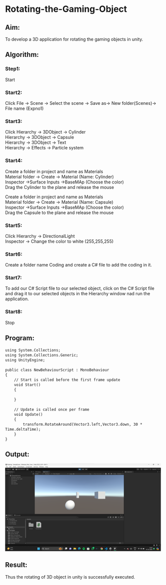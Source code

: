  # Rotating-the-Gaming-Object

## Aim:
To develop a 3D application for rotating the gaming objects in unity.
## Algorithm:
### Step1:
Start
### Start2:
Click File -> Scene -> Select the scene -> Save as-> New folder(Scenes)-> File name (Expno1)
### Start3:
Click Hierarchy -> 3DObject -> Cylinder<br>
Hierarchy -> 3DObject -> Capsule<br>
Hierarchy -> 3DObject -> Text<br>
Hierarchy -> Effects -> Particle system
### Start4:
Create a folder in project and name as Materials<br>
Material folder -> Create -> Material (Name: Cylinder)<br>
Inspector ->Surface Inputs ->BaseMAp (Choose the color)<br>
Drag the Cylinder to the plane and release the mouse

Create a folder in project and name as Materials<br>
Material folder -> Create -> Material (Name: Capsule)<br>
Inspector ->Surface Inputs ->BaseMAp (Choose the color)<br>
Drag the Capsule to the plane and release the mouse

### Start5:
Click Hierarchy -> DirectionalLight<br>
Inspector -> Change the color to white (255,255,255)

### Start6:
Create a folder name Coding and create a C# file to add the coding in it.

### Start7:
To add our C# Script file to our selected object, click on the C# Script file and drag it to our selected objects in the Hierarchy window nad run the application.

### Start8:
Stop

## Program:
```
using System.Collections;
using System.Collections.Generic;
using UnityEngine;

public class NewBehaviourScript : MonoBehaviour
{
    // Start is called before the first frame update
    void Start()
    {
        
    }

    // Update is called once per frame
    void Update()
    {
        transform.RotateAround(Vector3.left,Vector3.down, 30 * Time.deltaTime);
    }
}
```
## Output:
![output](<Screenshot 2024-03-07 105918.png>)
## Result:
Thus the rotating of 3D object in unity is successfully executed.
